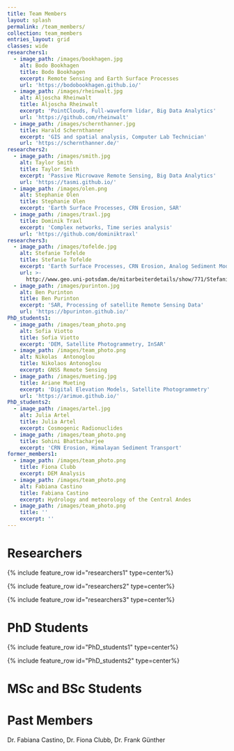 ```yaml
---
title: Team Members
layout: splash
permalink: /team_members/
collection: team_members
entries_layout: grid
classes: wide
researchers1:
  - image_path: /images/bookhagen.jpg
    alt: Bodo Bookhagen
    title: Bodo Bookhagen
    excerpt: Remote Sensing and Earth Surface Processes
    url: 'https://bodobookhagen.github.io/'
  - image_path: /images/rheinwalt.jpg
    alt: Aljoscha Rheinwalt
    title: Aljoscha Rheinwalt
    excerpt: 'PointClouds, Full-waveform lidar, Big Data Analytics'
    url: 'https://github.com/rheinwalt'
  - image_path: /images/schernthanner.jpg
    title: Harald Schernthanner
    excerpt: 'GIS and spatial analysis, Computer Lab Technician'
    url: 'https://schernthanner.de/'
researchers2:
  - image_path: /images/smith.jpg
    alt: Taylor Smith
    title: Taylor Smith
    excerpt: 'Passive Microwave Remote Sensing, Big Data Analytics'
    url: 'https://tasmi.github.io/'
  - image_path: /images/olen.png
    alt: Stephanie Olen
    title: Stephanie Olen
    excerpt: 'Earth Surface Processes, CRN Erosion, SAR'
  - image_path: /images/traxl.jpg
    title: Dominik Traxl
    excerpt: 'Complex networks, Time series analysis'
    url: 'https://github.com/dominiktraxl'
researchers3:
  - image_path: /images/tofelde.jpg
    alt: Stefanie Tofelde
    title: Stefanie Tofelde
    excerpt: 'Earth Surface Processes, CRN Erosion, Analog Sediment Modeling'
    url: >-
      http://www.geo.uni-potsdam.de/mitarbeiterdetails/show/771/Stefanie_Tofelde.html
  - image_path: /images/purinton.jpg
    alt: Ben Purinton
    title: Ben Purinton
    excerpt: 'SAR, Processing of satellite Remote Sensing Data'
    url: 'https://bpurinton.github.io/'
PhD_students1:
  - image_path: /images/team_photo.png
    alt: Sofia Viotto
    title: Sofia Viotto
    excerpt: 'DEM, Satellite Photogrammetry, InSAR'
  - image_path: /images/team_photo.png
    alt: Nikolas  Antonoglou
    title: Nikolaos Antonoglou
    excerpt: GNSS Remote Sensing
  - image_path: /images/mueting.jpg
    title: Ariane Mueting
    excerpt: 'Digital Elevation Models, Satellite Photogrammetry'
    url: 'https://arimue.github.io/'
PhD_students2:
  - image_path: /images/artel.jpg
    alt: Julia Artel
    title: Julia Artel
    excerpt: Cosmogenic Radionuclides
  - image_path: /images/team_photo.png
    title: Sohini Bhattacharjee
    excerpt: 'CRN Erosion, Himalayan Sediment Transport'
former_members1:
  - image_path: /images/team_photo.png
    title: Fiona Clubb
    excerpt: DEM Analysis
  - image_path: /images/team_photo.png
    alt: Fabiana Castino
    title: Fabiana Castino
    excerpt: Hydrology and meteorology of the Central Andes
  - image_path: /images/team_photo.png
    title: ''
    excerpt: ''
---
```


# Researchers

{% include feature_row id="researchers1" type=center%}

{% include feature_row id="researchers2" type=center%}

{% include feature_row id="researchers3" type=center%}

# PhD Students

{% include feature_row id="PhD_students1" type=center%}

{% include feature_row id="PhD_students2" type=center%}

# MSc and BSc Students

# Past Members

Dr. Fabiana Castino, Dr. Fiona Clubb, Dr. Frank Günther
